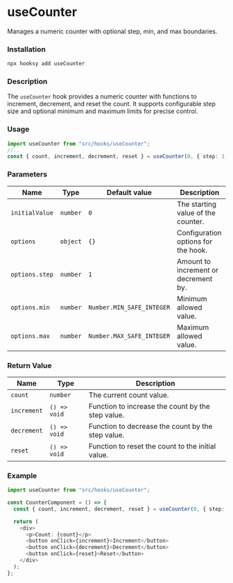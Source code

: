 # useCounter

Manages a numeric counter with optional step, min, and max boundaries.

### Installation

```bash
npx hooksy add useCounter
```

### Description

The `useCounter` hook provides a numeric counter with functions to increment, decrement, and reset the count. It supports configurable step size and optional minimum and maximum limits for precise control.

### Usage

```typescript
import useCounter from "src/hooks/useCounter";
//..
const { count, increment, decrement, reset } = useCounter(0, { step: 1, min: 0, max: 10 });
```

### Parameters

| Name           | Type     | Default value             | Description                          |
| -------------- | -------- | ------------------------- | ------------------------------------ |
| `initialValue` | `number` | `0`                       | The starting value of the counter.   |
| `options`      | `object` | `{}`                      | Configuration options for the hook.  |
| `options.step` | `number` | `1`                       | Amount to increment or decrement by. |
| `options.min`  | `number` | `Number.MIN_SAFE_INTEGER` | Minimum allowed value.               |
| `options.max`  | `number` | `Number.MAX_SAFE_INTEGER` | Maximum allowed value.               |

### Return Value

| Name        | Type         | Description                                       |
| ----------- | ------------ | ------------------------------------------------- |
| `count`     | `number`     | The current count value.                          |
| `increment` | `() => void` | Function to increase the count by the step value. |
| `decrement` | `() => void` | Function to decrease the count by the step value. |
| `reset`     | `() => void` | Function to reset the count to the initial value. |

### Example

```typescript
import useCounter from "src/hooks/useCounter";

const CounterComponent = () => {
  const { count, increment, decrement, reset } = useCounter(0, { step: 1, min: 0, max: 10 });

  return (
    <div>
      <p>Count: {count}</p>
      <button onClick={increment}>Increment</button>
      <button onClick={decrement}>Decrement</button>
      <button onClick={reset}>Reset</button>
    </div>
  );
};
```
